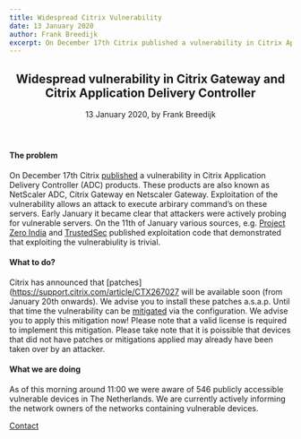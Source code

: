 ```yaml
---
title: Widespread Citrix Vulnerability
date: 13 January 2020
author: Frank Breedijk
excerpt: On December 17th Citrix published a vulnerability in Citrix Application Delivery Controller (ADC) products. These products are also known as NetScaler ADC, Citrix Gateway en Netscaler Gateway. Exploitation of the vulnerability allows an attack to execute arbirary command’s on these servers.
---
```

<header>
    <h2>Widespread vulnerability in Citrix Gateway and Citrix Application Delivery Controller</h2>
    <span>13 January 2020, by Frank Breedijk</span>
</header>

#### The problem
On December 17th Citrix [published](https://support.citrix.com/article/CTX267027) a vulnerability in Citrix Application Delivery Controller (ADC) products. These products are also known as NetScaler ADC, Citrix Gateway en Netscaler Gateway. Exploitation of the vulnerability allows an attack to execute arbirary command’s on these servers. Early January it became clear that attackers were actively probing for vulnerable servers. On the 11th of January various sources, e.g. [Project Zero India](https://github.com/projectzeroindia/CVE-2019-19781) and [TrustedSec](https://github.com/trustedsec/cve-2019-19781) published exploitation code that demonstrated that exploiting the vulnerabiulity is trivial.

#### What to do?
Citrix has announced that [patches](https://support.citrix.com/article/CTX267027 will be available soon (from January 20th onwards). We advise you to install these patches a.s.a.p. Until that time the vulnerability can be [mitigated](https://support.citrix.com/article/CTX267679) via the configuration. We advise you to apply this mitigation now! Please note that a valid license is required to implement this mitigation. Please take note that it is poissible that devices that did not have patches or mitigations applied may already have been taken over by an attacker.

#### What we are doing
As of this morning around 11:00 we were aware of 546 publicly accessible vulnerable devices in The Netherlands. We are currently actively informing the network owners of the networks containing vulnerable devices.

[Contact](mailto:meldpunt@divd.nl)
